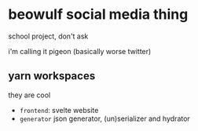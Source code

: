 # beowulf social media thing

school project, don't ask

i'm calling it pigeon (basically worse twitter)

## yarn workspaces

they are cool

- `frontend`: svelte website
- `generator` json generator, (un)serializer and hydrator
